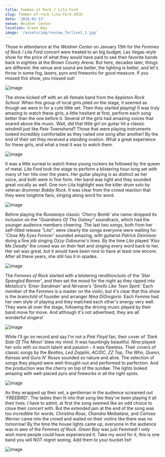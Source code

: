 ```yaml
---
title: Femmes of Rock / Lita Ford
slug: femmes-of-rock-lita-ford-2018
date: '2018-01-13'
venue: Weidner Center
location: Green Bay
image: '/assets/img/review_forlive1_1.jpg'
---
```


Those in attendance at the *Weidner Center* on January 13th for the *Femmes of Rock / Lita Ford* concert were treated to an big budget, Las Vegas-style show for the price of what they would have paid to see their favorite bands back in eighties at the *Brown County Arena*. But here, decades later, things are different: the venue and sound are better, the lighting is better, and let's throw in some fog, lasers, pyro and fireworks for good measure. If you missed this show, you missed out!

![image](/assets/img/review_asorlive1.jpg) 

The show kicked off with an all-female band from the *Appleton Rock School*. When this group of local girls piled on the stage, it seemed as though we were in for a cute little set. Then they started playing! It was truly amazing to watch these girls, a little hesitant at first, perform each song better than the one before it. Several of the girls had amazing voices that soared above the music. Wait, did that little girl on guitar hit a classic windmill just like *Pete Townshend*? Those that were playing instruments looked incredibly comfortable as they nailed one song after another! By the end of their set they received a standing ovation. What a great experience for these girls, and what a treat it was to watch them.

![image](/assets/img/review_litalive1.jpg)

It was a little surreal to watch these young rockers be followed by the queen of metal. *Lita Ford* took the stage to perform a blistering hour-long set with many of her hits over the years. Her guitar playing is as distinct as her voice, and both were in fine form. Her band was tight and they sounded great vocally as well. One non-Lita highlight was the killer drum solo by veteran drummer *Bobby Rock*. It was clear from the crowd reaction that they were longtime fans, singing along word for word. 

![image](/assets/img/review_litalive3.jpg) 

Before
playing the *Runaways* classic _'Cherry Bomb'_ she name-dropped its inclusion on the _\"Guardians Of The Galaxy\"_ soundtrack, which had the younger audience members cheering. The last two songs, both from her self-titled release _\"Lita\"_, were clearly the songs everyone were waiting for. _'Close My Eyes Forever'_ sounded amazing, with guitarist *Patrick Dennison* doing a fine job singing *Ozzy Osbourne's* lines. By the time *Lita* played _'Kiss Me Deadly'_ the crowd was on their feet and singing every word back to her. Her set was great, but it would have been nice to have at least one encore. After all these years, she still has it in spades.

![image](/assets/img/review_forlive5.jpg) 

The *Femmes of Rock* started with a blistering rendition/solo of the _'Star Spangled Banner'_, and then set the mood for the night as they ripped into *Metalica's* _'Enter Sandman'_ and *Nirvana's* _'Smells Like Teen Spirit.'_ Each member of the *Femmes* is a master on the violin, but it's clear that this show is the brainchild of founder and arranger *Nina DiGregorio*. Each *Femme* had her own style of playing and they matched each other's energy very well. They were all over the stage, following the driving music played by their band move for move. And although it's not advertised, they are all wonderful singers! 

![image](/assets/img/review_forlive2.jpg)

While I'll go on record and say I'm not a *Pink Floyd* fan, their cover of _'Dark Side Of The Moon'_ blew my mind. It was hauntingly beautiful. *Nina* played her solo with so much talent and passion - it was flawless. Their covers of classic songs by the *Beatles*, *Led Zepplin*, *AC/DC*, *ZZ Top*, *The Who*, *Queen*, *Kansas* and *Guns N' Roses* sounded so nature and alive. The selection of songs they played were well-thought-out and performed to perfection. And the production was the cherry on top of the sundae. The lights looked amazing with well-placed pyro and fireworks in all the right spots. 

![image](/assets/img/review_forlive3.jpg)

As they wrapped up their set, a gentleman in the audience screamed out _'FREEBIRD'_. The ladies then lit into that song like they've been playing it all their lives. I have to admit, at first the song seemed like an odd choice to close their concert with. But the extended jam at the end of the song was too incredible for words. *Christina Rose*, *Chandra Meibalane*, and *Carissa Werner* came into the crowd and wailed on their violins like there was no tomorrow! By the time the house lights came up, everyone in the audience was in awe of the *Femmes of Rock*. *Green Bay* was just Femmed! I only wish more people could have experienced it. Take my word for it, this is one band you will NOT regret seeing. Add them to your bucket list!

![image](/assets/img/review_forlive4.jpg)